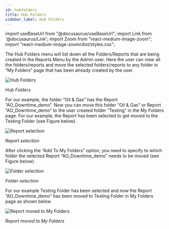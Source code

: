 ```yaml
---
id: hubfolders
title: Hub Folders
sidebar_label: Hub Folders
---
```


import useBaseUrl from "@docusaurus/useBaseUrl";
import Link from '@docusaurus/Link';
import Zoom from "react-medium-image-zoom";
import "react-medium-image-zoom/dist/styles.css";

The Hub Folders menu will list down all the Folders/Reports that are being created in the Reports Menu by the Admin user. Here the user can view all the folders/reports and move the selected folders/reports to any folder in “My Folders” page that has been already created by the user.

  <div style={{textAlign: 'center'}}>
    <Zoom>
      <img alt="Hub Folders" src={useBaseUrl('doc-images/user-guide/vbi1.png')}/>
    </Zoom>
  </div>

*Hub Folders*

For our example, the folder “Oil & Gas” has the Report “AO_Downtime_demo”. Now you can move this folder “Oil & Gas” or Report “AO_Downtime_demo” to the user created folder “Testing” in the My Folders page. For our example, the Report has been selected to get moved to the Testing Folder (see Figure below).

  <div style={{textAlign: 'center'}}>
    <Zoom>
      <img alt="Report selection" src={useBaseUrl('doc-images/user-guide/vbi2.png')}/>
    </Zoom>
  </div>

*Report selection*

After clicking the “Add To My Folders” option, you need to specify to which folder the selected Report “AO_Downtime_demo” needs to be moved (see Figure below).

  <div style={{textAlign: 'center'}}>
    <Zoom>
      <img alt="Folder selection" src={useBaseUrl('doc-images/user-guide/vbi3.png')}/>
    </Zoom>
  </div>

*Folder selection*

For our example Testing Folder has been selected and now the Report “AO_Downtime_demo” has been moved to Testing Folder in My Folders page as shown below.

  <div style={{textAlign: 'center'}}>
    <Zoom>
      <img alt="Report moved to My Folders" src={useBaseUrl('doc-images/user-guide/vbi4.png')}/>
    </Zoom>
  </div>

*Report moved to My Folders*
